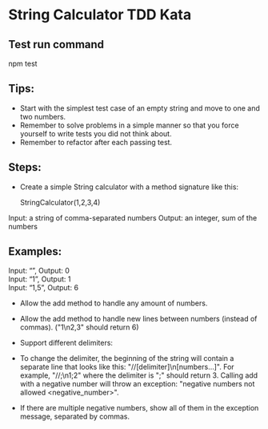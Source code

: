 # String Calculator TDD Kata

## Test run command

npm test

## Tips:
- Start with the simplest test case of an empty string and move to one and two numbers.
- Remember to solve problems in a simple manner so that you force yourself to write tests you did not think about.
- Remember to refactor after each passing test.

## Steps:
- Create a simple String calculator with a method signature like this:

    StringCalculator(1,2,3,4)

Input: a string of comma-separated numbers
Output: an integer, sum of the numbers

## Examples:

Input: “”, Output: 0  
Input: “1”, Output: 1   
Input: “1,5”, Output: 6   

- Allow the add method to handle any amount of numbers.

- Allow the add method to handle new lines between numbers (instead of commas). ("1\n2,3" should return 6)

- Support different delimiters:

- To change the delimiter, the beginning of the string will contain a separate line that looks like this: "//[delimiter]\n[numbers…]". For example, "//;\n1;2" where the delimiter is ";" should return 3.
Calling add with a negative number will throw an exception: "negative numbers not allowed <negative_number>".

- If there are multiple negative numbers, show all of them in the exception message, separated by commas.